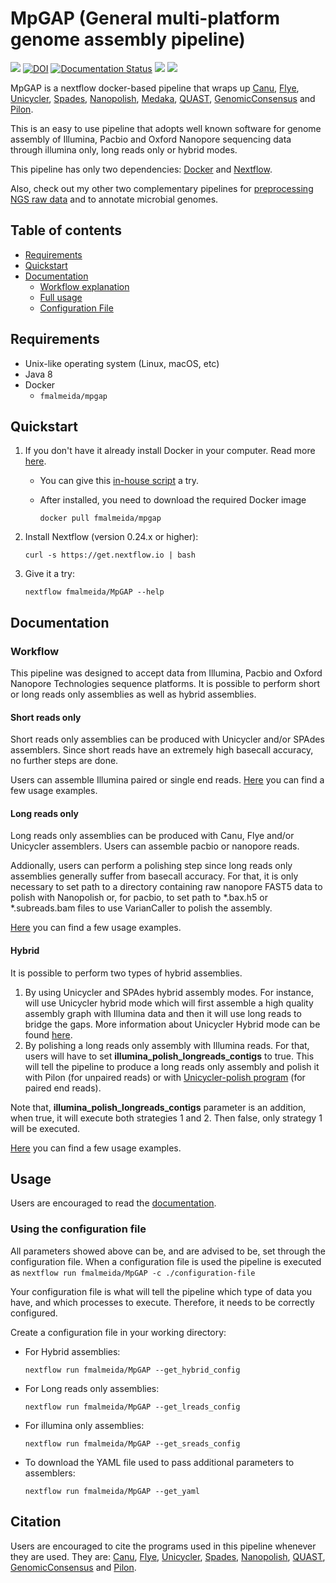 # MpGAP (General multi-platform genome assembly pipeline)

![](https://travis-ci.com/fmalmeida/MpGAP.svg?branch=master) [![DOI](https://zenodo.org/badge/200904121.svg)](https://zenodo.org/badge/latestdoi/200904121) [![Documentation Status](https://readthedocs.org/projects/mpgap/badge/?version=latest)](https://mpgap.readthedocs.io/en/latest/?badge=latest) ![](https://img.shields.io/docker/cloud/build/fmalmeida/mpgap) ![](https://img.shields.io/badge/Nextflow-v20.01-yellowgreen)



MpGAP is a nextflow docker-based pipeline that wraps up [Canu](https://github.com/marbl/canu), [Flye](https://github.com/fenderglass/Flye), [Unicycler](https://github.com/rrwick/Unicycler), [Spades](https://github.com/ablab/spades), [Nanopolish](https://github.com/jts/nanopolish), [Medaka](https://github.com/nanoporetech/medaka), [QUAST](https://github.com/ablab/quast), [GenomicConsensus](https://github.com/PacificBiosciences/GenomicConsensus) and [Pilon](https://github.com/broadinstitute/pilon).

This is an easy to use pipeline that adopts well known software for genome assembly of Illumina, Pacbio and Oxford Nanopore sequencing data through illumina only, long reads only or hybrid modes.

This pipeline has only two dependencies: [Docker](https://www.docker.com) and [Nextflow](https://github.com/nextflow-io/nextflow).

Also, check out my other two complementary pipelines for [preprocessing NGS raw data](https://github.com/fmalmeida/NGS-preprocess) and to annotate microbial genomes.

## Table of contents

* [Requirements](https://github.com/fmalmeida/MpGAP#requirements)
* [Quickstart](https://github.com/fmalmeida/MpGAP#quickstart)
* [Documentation](https://github.com/fmalmeida/MpGAP#documentation)
  * [Workflow explanation](https://github.com/fmalmeida/MpGAP#workflow)
  * [Full usage](https://github.com/fmalmeida/MpGAP#usage)
  * [Configuration File](https://github.com/fmalmeida/MpGAP#using-the-configuration-file)

## Requirements

* Unix-like operating system (Linux, macOS, etc)
* Java 8
* Docker
  * `fmalmeida/mpgap`

## Quickstart

1. If you don't have it already install Docker in your computer. Read more [here](https://docs.docker.com/).
    * You can give this [in-house script](https://github.com/fmalmeida/bioinfo/blob/master/dockerfiles/docker_install.sh) a try.
    * After installed, you need to download the required Docker image

          docker pull fmalmeida/mpgap

2. Install Nextflow (version 0.24.x or higher):

       curl -s https://get.nextflow.io | bash

3. Give it a try:

       nextflow fmalmeida/MpGAP --help

## Documentation

### Workflow

This pipeline was designed to accept data from Illumina, Pacbio and Oxford Nanopore Technologies sequence platforms. It is possible to perform short or long reads only assemblies as well as hybrid assemblies.

#### Short reads only

Short reads only assemblies can be produced with Unicycler and/or SPAdes assemblers. Since short reads have an extremely high basecall accuracy, no further steps are done.

Users can assemble Illumina paired or single end reads. [Here](https://github.com/fmalmeida/MpGAP#usage-examples) you can find a few usage examples.

#### Long reads only

Long reads only assemblies can be produced with Canu, Flye and/or Unicycler assemblers. Users can assemble pacbio or nanopore reads.

Addionally, users can perform a polishing step since long reads only assemblies generally suffer from basecall accuracy. For that, it is only necessary to set path to a directory containing raw nanopore FAST5 data to polish with Nanopolish or, for pacbio, to set path to \*.bax.h5 or \*.subreads.bam files to use VarianCaller to polish the assembly.

[Here](https://github.com/fmalmeida/MpGAP#usage-examples) you can find a few usage examples.

#### Hybrid

It is possible to perform two types of hybrid assemblies.

1. By using Unicycler and SPAdes hybrid assembly modes. For instance, will use Unicycler hybrid mode which will first assemble a high quality assembly graph with Illumina data and then it will use long reads to bridge the gaps. More information about Unicycler Hybrid mode can be found [here](https://github.com/rrwick/Unicycler#method-hybrid-assembly).
2. By polishing a long reads only assembly with Illumina reads. For that, users will have to set **illumina_polish_longreads_contigs** to true. This will tell the pipeline to produce a long reads only assembly and polish it with Pilon (for unpaired reads) or with [Unicycler-polish program](https://github.com/rrwick/Unicycler/blob/master/docs/unicycler-polish.md) (for paired end reads).

Note that, **illumina_polish_longreads_contigs** parameter is an addition, when true, it will execute both strategies 1 and 2. Then false, only strategy 1 will be executed.

[Here](https://mpgap.readthedocs.io/en/latest/examples.html#examples) you can find a few usage examples.

## Usage

Users are encouraged to read the [documentation](https://mpgap.readthedocs.io/en/latest/index.html).

### Using the configuration file

All parameters showed above can be, and are advised to be, set through the configuration file. When a configuration file is used the pipeline is executed as `nextflow run fmalmeida/MpGAP -c ./configuration-file`

Your configuration file is what will tell the pipeline which type of data you have, and which processes to execute. Therefore, it needs to be correctly configured.

Create a configuration file in your working directory:

* For Hybrid assemblies:

      nextflow run fmalmeida/MpGAP --get_hybrid_config

* For Long reads only assemblies:

      nextflow run fmalmeida/MpGAP --get_lreads_config

* For illumina only assemblies:

      nextflow run fmalmeida/MpGAP --get_sreads_config

* To download the YAML file used to pass additional parameters to assemblers:

      nextflow run fmalmeida/MpGAP --get_yaml

## Citation

Users are encouraged to cite the programs used in this pipeline whenever they are used. They are: [Canu](https://github.com/marbl/canu), [Flye](https://github.com/fenderglass/Flye), [Unicycler](https://github.com/rrwick/Unicycler), [Spades](https://github.com/ablab/spades), [Nanopolish](https://github.com/jts/nanopolish), [QUAST](https://github.com/ablab/quast), [GenomicConsensus](https://github.com/PacificBiosciences/GenomicConsensus) and [Pilon](https://github.com/broadinstitute/pilon).
